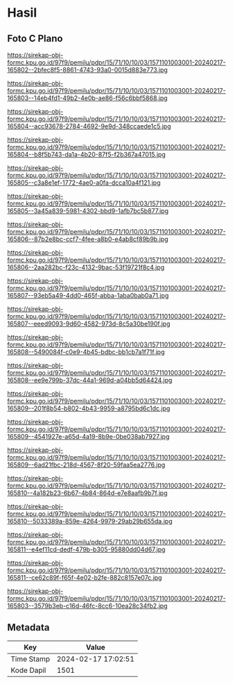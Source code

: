 # Hasil

## Foto C Plano

https://sirekap-obj-formc.kpu.go.id/97f9/pemilu/pdpr/15/71/10/10/03/1571101003001-20240217-165802--2bfec8f5-8861-4743-93a0-0015d883e773.jpg

https://sirekap-obj-formc.kpu.go.id/97f9/pemilu/pdpr/15/71/10/10/03/1571101003001-20240217-165803--14eb4fd1-49b2-4e0b-ae86-f56c6bbf5868.jpg

https://sirekap-obj-formc.kpu.go.id/97f9/pemilu/pdpr/15/71/10/10/03/1571101003001-20240217-165804--acc93678-2784-4692-9e9d-348ccaede1c5.jpg

https://sirekap-obj-formc.kpu.go.id/97f9/pemilu/pdpr/15/71/10/10/03/1571101003001-20240217-165804--b8f5b743-da1a-4b20-87f5-f2b367a47015.jpg

https://sirekap-obj-formc.kpu.go.id/97f9/pemilu/pdpr/15/71/10/10/03/1571101003001-20240217-165805--c3a8e1ef-1772-4ae0-a0fa-dcca10a4f121.jpg

https://sirekap-obj-formc.kpu.go.id/97f9/pemilu/pdpr/15/71/10/10/03/1571101003001-20240217-165805--3a45a839-5981-4302-bbd9-1afb7bc5b877.jpg

https://sirekap-obj-formc.kpu.go.id/97f9/pemilu/pdpr/15/71/10/10/03/1571101003001-20240217-165806--87b2e8bc-ccf7-4fee-a8b0-e4ab8cf89b9b.jpg

https://sirekap-obj-formc.kpu.go.id/97f9/pemilu/pdpr/15/71/10/10/03/1571101003001-20240217-165806--2aa282bc-f23c-4132-9bac-53f19721f8c4.jpg

https://sirekap-obj-formc.kpu.go.id/97f9/pemilu/pdpr/15/71/10/10/03/1571101003001-20240217-165807--93eb5a49-4dd0-465f-abba-1aba0bab0a71.jpg

https://sirekap-obj-formc.kpu.go.id/97f9/pemilu/pdpr/15/71/10/10/03/1571101003001-20240217-165807--eeed9093-9d60-4582-973d-8c5a30be190f.jpg

https://sirekap-obj-formc.kpu.go.id/97f9/pemilu/pdpr/15/71/10/10/03/1571101003001-20240217-165808--5490084f-c0e9-4b45-bdbc-bb1cb7a1f71f.jpg

https://sirekap-obj-formc.kpu.go.id/97f9/pemilu/pdpr/15/71/10/10/03/1571101003001-20240217-165808--ee9e799b-37dc-44a1-969d-a04bb5d64424.jpg

https://sirekap-obj-formc.kpu.go.id/97f9/pemilu/pdpr/15/71/10/10/03/1571101003001-20240217-165809--201f8b54-b802-4b43-9959-a8795bd6c1dc.jpg

https://sirekap-obj-formc.kpu.go.id/97f9/pemilu/pdpr/15/71/10/10/03/1571101003001-20240217-165809--4541927e-a65d-4a19-8b9e-0be038ab7927.jpg

https://sirekap-obj-formc.kpu.go.id/97f9/pemilu/pdpr/15/71/10/10/03/1571101003001-20240217-165809--6ad21fbc-218d-4567-8f20-59faa5ea2776.jpg

https://sirekap-obj-formc.kpu.go.id/97f9/pemilu/pdpr/15/71/10/10/03/1571101003001-20240217-165810--4a182b23-6b67-4b84-864d-e7e8aafb9b7f.jpg

https://sirekap-obj-formc.kpu.go.id/97f9/pemilu/pdpr/15/71/10/10/03/1571101003001-20240217-165810--5033389a-859e-4264-9979-29ab29b655da.jpg

https://sirekap-obj-formc.kpu.go.id/97f9/pemilu/pdpr/15/71/10/10/03/1571101003001-20240217-165811--e4ef11cd-dedf-479b-b305-95880dd04d67.jpg

https://sirekap-obj-formc.kpu.go.id/97f9/pemilu/pdpr/15/71/10/10/03/1571101003001-20240217-165811--ce62c89f-f65f-4e02-b2fe-882c8157e07c.jpg

https://sirekap-obj-formc.kpu.go.id/97f9/pemilu/pdpr/15/71/10/10/03/1571101003001-20240217-165803--3579b3eb-c16d-46fc-8cc6-10ea28c34fb2.jpg


## Metadata

| Key        | Value               |
| ---------- | ------------------- |
| Time Stamp | 2024-02-17 17:02:51 |
| Kode Dapil | 1501                |



